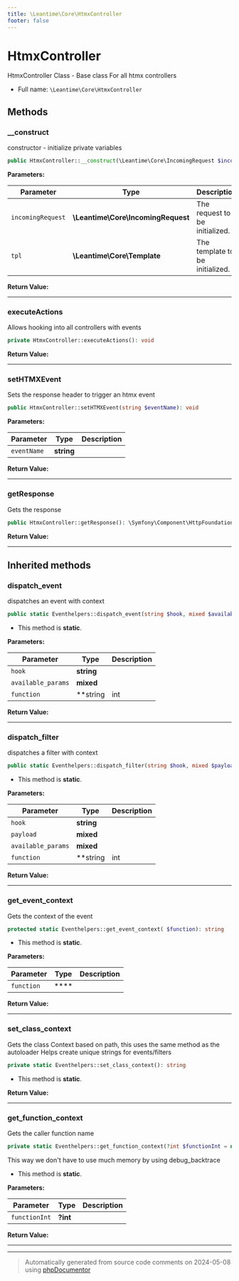 ```yaml
---
title: \Leantime\Core\HtmxController
footer: false
---
```


# HtmxController

HtmxController Class - Base class For all htmx controllers



* Full name: `\Leantime\Core\HtmxController`



## Methods

### __construct

constructor - initialize private variables

```php
public HtmxController::__construct(\Leantime\Core\IncomingRequest $incomingRequest, \Leantime\Core\Template $tpl): mixed
```








**Parameters:**

| Parameter | Type | Description |
|-----------|------|-------------|
| `incomingRequest` | **\Leantime\Core\IncomingRequest** | The request to be initialized. |
| `tpl` | **\Leantime\Core\Template** | The template to be initialized. |


**Return Value:**





---
### executeActions

Allows hooking into all controllers with events

```php
private HtmxController::executeActions(): void
```









**Return Value:**





---
### setHTMXEvent

Sets the response header to trigger an htmx event

```php
public HtmxController::setHTMXEvent(string $eventName): void
```








**Parameters:**

| Parameter | Type | Description |
|-----------|------|-------------|
| `eventName` | **string** |  |


**Return Value:**





---
### getResponse

Gets the response

```php
public HtmxController::getResponse(): \Symfony\Component\HttpFoundation\Response
```









**Return Value:**





---


## Inherited methods

### dispatch_event

dispatches an event with context

```php
public static Eventhelpers::dispatch_event(string $hook, mixed $available_params = [], string|int|null $function = null): void
```



* This method is **static**.




**Parameters:**

| Parameter | Type | Description |
|-----------|------|-------------|
| `hook` | **string** |  |
| `available_params` | **mixed** |  |
| `function` | **string|int|null** |  |


**Return Value:**





---
### dispatch_filter

dispatches a filter with context

```php
public static Eventhelpers::dispatch_filter(string $hook, mixed $payload, mixed $available_params = [], string|int|null $function = null): mixed
```



* This method is **static**.




**Parameters:**

| Parameter | Type | Description |
|-----------|------|-------------|
| `hook` | **string** |  |
| `payload` | **mixed** |  |
| `available_params` | **mixed** |  |
| `function` | **string|int|null** |  |


**Return Value:**





---
### get_event_context

Gets the context of the event

```php
protected static Eventhelpers::get_event_context( $function): string
```



* This method is **static**.




**Parameters:**

| Parameter | Type | Description |
|-----------|------|-------------|
| `function` | **** |  |


**Return Value:**





---
### set_class_context

Gets the class Context based on path, this uses the same method as the autoloader
Helps create unique strings for events/filters

```php
private static Eventhelpers::set_class_context(): string
```



* This method is **static**.





**Return Value:**





---
### get_function_context

Gets the caller function name

```php
private static Eventhelpers::get_function_context(?int $functionInt = null): string
```

This way we don't have to use much memory by using debug_backtrace

* This method is **static**.




**Parameters:**

| Parameter | Type | Description |
|-----------|------|-------------|
| `functionInt` | **?int** |  |


**Return Value:**





---


---
> Automatically generated from source code comments on 2024-05-08 using [phpDocumentor](http://www.phpdoc.org/)
